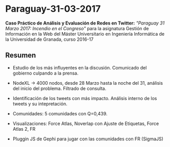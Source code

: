 # Paraguay-31-03-2017
**Caso Práctico de Análisis y Evaluación de Redes en Twitter:** *"Paraguay 31 Marzo 2017: Incendio en el Congreso"* para la asignatura Gestión de Información en la Web del Máster Universitario en Ingeniería Informática de la Universidad de Granada, curso 2016-17

## Resumen

- Estudio de los más influyentes en la discusión. Comunicado del gobierno culpando a la prensa.

- NodeXL -> 4000 nodos, desde 28 Marzo hasta la noche del 31, análisis del inicio del problema. Filtrado de consulta.

- Identificación de los tweets con más impacto. Análisis interno de los tweets y su intepretación.

- Comunidades: 5 comunidades con Q=0,439.

- Visualizaciones: Force Atlas, Noverlap con Ajuste de Etiquetas, Force Atlas 2, FR

- Pluggin JS de Gephi para jugar con las comunidades con FR (SigmaJS)
